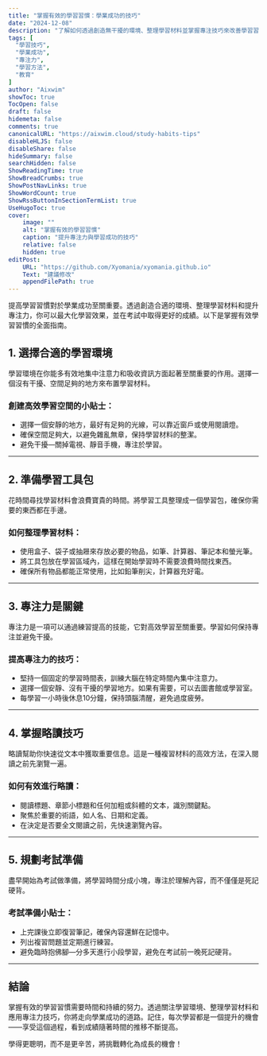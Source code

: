 ```yaml
---
title: "掌握有效的學習習慣：學業成功的技巧"
date: "2024-12-08"
description: "了解如何透過創造無干擾的環境、整理學習材料並掌握專注技巧來改善學習習慣。"
tags: [
  "學習技巧",
  "學業成功",
  "專注力",
  "學習方法",
  "教育"
]
author: "Aixwim"
showToc: true
TocOpen: false
draft: false
hidemeta: false
comments: true
canonicalURL: "https://aixwim.cloud/study-habits-tips"
disableHLJS: false
disableShare: false
hideSummary: false
searchHidden: false
ShowReadingTime: true
ShowBreadCrumbs: true
ShowPostNavLinks: true
ShowWordCount: true
ShowRssButtonInSectionTermList: true
UseHugoToc: true
cover:
    image: ""
    alt: "掌握有效的學習習慣"
    caption: "提升專注力與學習成功的技巧"
    relative: false
    hidden: true
editPost:
    URL: "https://github.com/Xyomania/xyomania.github.io"
    Text: "建議修改"
    appendFilePath: true
---
```


提高學習習慣對於學業成功至關重要。透過創造合適的環境、整理學習材料和提升專注力，你可以最大化學習效果，並在考試中取得更好的成績。以下是掌握有效學習習慣的全面指南。

<!--more-->

## 1. 選擇合適的學習環境  

學習環境在你能多有效地集中注意力和吸收資訊方面起著至關重要的作用。選擇一個沒有干擾、空間足夠的地方來布置學習材料。

### 創建高效學習空間的小貼士：
- 選擇一個安靜的地方，最好有足夠的光線，可以靠近窗戶或使用閱讀燈。
- 確保空間足夠大，以避免雜亂無章，保持學習材料的整潔。
- 避免干擾—關掉電視、靜音手機，專注於學習。  

---

## 2. 準備學習工具包  

花時間尋找學習材料會浪費寶貴的時間。將學習工具整理成一個學習包，確保你需要的東西都在手邊。

### 如何整理學習材料：
- 使用盒子、袋子或抽屜來存放必要的物品，如筆、計算器、筆記本和螢光筆。
- 將工具包放在學習區域內，這樣在開始學習時不需要浪費時間找東西。
- 確保所有物品都能正常使用，比如鉛筆削尖，計算器充好電。  

---

## 3. 專注力是關鍵  

專注力是一項可以通過練習提高的技能，它對高效學習至關重要。學習如何保持專注並避免干擾。

### 提高專注力的技巧：
- 堅持一個固定的學習時間表，訓練大腦在特定時間內集中注意力。
- 選擇一個安靜、沒有干擾的學習地方。如果有需要，可以去圖書館或學習室。
- 每學習一小時後休息10分鐘，保持頭腦清醒，避免過度疲勞。  

---

## 4. 掌握略讀技巧  

略讀幫助你快速從文本中獲取重要信息。這是一種複習材料的高效方法，在深入閱讀之前先瀏覽一遍。

### 如何有效進行略讀：
- 閱讀標題、章節小標題和任何加粗或斜體的文本，識別關鍵點。
- 聚焦於重要的術語，如人名、日期和定義。
- 在決定是否要全文閱讀之前，先快速瀏覽內容。  

---

## 5. 規劃考試準備  

盡早開始為考試做準備，將學習時間分成小塊，專注於理解內容，而不僅僅是死記硬背。

### 考試準備小貼士：
- 上完課後立即復習筆記，確保內容還鮮在記憶中。
- 列出複習問題並定期進行練習。
- 避免臨時抱佛腳—分多天進行小段學習，避免在考試前一晚死記硬背。  

---

## 結論  

掌握有效的學習習慣需要時間和持續的努力。透過關注學習環境、整理學習材料和應用專注力技巧，你將走向學業成功的道路。記住，每次學習都是一個提升的機會——享受這個過程，看到成績隨著時間的推移不斷提高。

學得更聰明，而不是更辛苦，將挑戰轉化為成長的機會！
